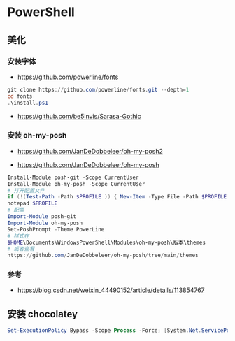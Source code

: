 # PowerShell

## 美化

### 安装字体

- https://github.com/powerline/fonts

```powershell
git clone https://github.com/powerline/fonts.git --depth=1
cd fonts
.\install.ps1
```

- https://github.com/be5invis/Sarasa-Gothic



### 安装 oh-my-posh

- https://github.com/JanDeDobbeleer/oh-my-posh2

- https://github.com/JanDeDobbeleer/oh-my-posh

```powershell
Install-Module posh-git -Scope CurrentUser
Install-Module oh-my-posh -Scope CurrentUser
# 打开配置文件
if (!(Test-Path -Path $PROFILE )) { New-Item -Type File -Path $PROFILE -Force }
notepad $PROFILE
# 配置
Import-Module posh-git
Import-Module oh-my-posh
Set-PoshPrompt -Theme PowerLine
# 样式在
$HOME\Documents\WindowsPowerShell\Modules\oh-my-posh\版本\themes
# 或者查看
https://github.com/JanDeDobbeleer/oh-my-posh/tree/main/themes
```

### 参考

- https://blog.csdn.net/weixin_44490152/article/details/113854767

## 安装 chocolatey

```powershell
Set-ExecutionPolicy Bypass -Scope Process -Force; [System.Net.ServicePointManager]::SecurityProtocol = [System.Net.ServicePointManager]::SecurityProtocol -bor 3072; iex ((New-Object System.Net.WebClient).DownloadString('https://chocolatey.org/install.ps1'))
```


